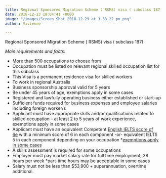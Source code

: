 ```yaml
---
title: Regional Sponsored Migration Scheme ( RSMS) visa ( subclass 187)
date: 2018-12-23 10:04:41 +0000
image: "/images/Screen Shot 2018-12-29 at 3.33.22 pm.png"
author: Vivienne

---
```

Regional Sponsored Migration Scheme ( RSMS) visa ( subclass 187)

_Main requirements and facts:_

* More than 500 occupations to choose from
* Occupation must be listed on relevant regional skilled occupation list for this subclass
* This Visa is a permanent residence visa for skilled workers
* To work in regional Australia
* Business sponsorship approval valid for 5 years
* Be under 45 years of age, exemptions apply in some cases
* Registered and lawfully operating business either established or start-up
* Sufficient funds required for business expenses and employee salaries including foreign worker/s
* Applicant must have appropriate skills and/or qualifications related to skilled occupation – at least 2 to 5 years of work experience, exemptions apply in some cases
* Applicant must have an equivalent Competent [English IELTS score of 6e](https://www.immiaustralia.com.au/alternative-english-language-tests/) with a minimum score of 6 in each component -or- equivalent IELTS 5 in each component depending on your occupation *[exemptions apply in some cases](https://www.immiaustralia.com.au/blogs/482-english-exemptions/)
* A skills assessment is required for some occupations
* Employer must pay market salary rate for full time employment, 38 hours per week *part-time hours may be acceptable in some cases
* Salary must not be less than $53,900 + superannuation, overtime additional.